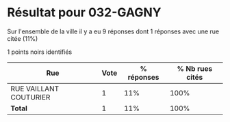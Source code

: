 # Résultat pour 032-GAGNY

Sur l'ensemble de la ville il y a eu 9 réponses dont 1 réponses avec une rue citée (11%)

1 points noirs identifiés

| Rue | Vote | % réponses | % Nb rues cités|
|-----|------|------------|----------------|
| RUE VAILLANT COUTURIER | 1 | 11% | 100%|
| **Total** | 1 | 11% | 100%|
